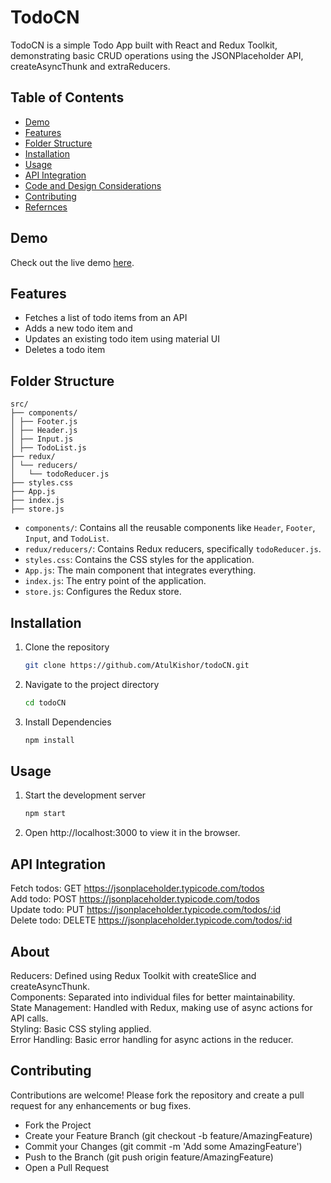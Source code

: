 # TodoCN

TodoCN is a simple Todo App built with React and Redux Toolkit, demonstrating basic CRUD operations using the JSONPlaceholder API, createAsyncThunk and extraReducers.

## Table of Contents

- [Demo](#demo)
- [Features](#features)
- [Folder Structure](#folder-structure)
- [Installation](#installation)
- [Usage](#usage)
- [API Integration](#api-integration)
- [Code and Design Considerations](#code-and-design-considerations)
- [Contributing](#contributing)
- [Refernces](#refernces)


## Demo

Check out the live demo [here](https://todocn.onrender.com/).

## Features

- Fetches a list of todo items from an API
- Adds a new todo item and
- Updates an existing todo item using material UI
- Deletes a todo item

## Folder Structure

    src/
    ├── components/
    │ ├── Footer.js
    │ ├── Header.js
    │ ├── Input.js
    │ ├── TodoList.js
    ├── redux/
    │ └── reducers/
    │   └── todoReducer.js
    ├── styles.css
    ├── App.js
    ├── index.js
    ├── store.js


- `components/`: Contains all the reusable components like `Header`, `Footer`, `Input`, and `TodoList`.
- `redux/reducers/`: Contains Redux reducers, specifically `todoReducer.js`.
- `styles.css`: Contains the CSS styles for the application.
- `App.js`: The main component that integrates everything.
- `index.js`: The entry point of the application.
- `store.js`: Configures the Redux store.

## Installation

1. Clone the repository
   ```sh
   git clone https://github.com/AtulKishor/todoCN.git
2. Navigate to the project directory
   ```sh
   cd todoCN
3. Install Dependencies
   ```sh
   npm install

## Usage
1. Start the development server
   ```sh
   npm start
2. Open http://localhost:3000 to view it in the browser.

## API Integration

Fetch todos: GET https://jsonplaceholder.typicode.com/todos  
Add todo: POST https://jsonplaceholder.typicode.com/todos  
Update todo: PUT https://jsonplaceholder.typicode.com/todos/:id  
Delete todo: DELETE https://jsonplaceholder.typicode.com/todos/:id  

## About

Reducers: Defined using Redux Toolkit with createSlice and createAsyncThunk.  
Components: Separated into individual files for better maintainability.  
State Management: Handled with Redux, making use of async actions for API calls.  
Styling: Basic CSS styling applied.  
Error Handling: Basic error handling for async actions in the reducer.  

## Contributing

Contributions are welcome! Please fork the repository and create a pull request for any enhancements or bug fixes.

 - Fork the Project
 - Create your Feature Branch (git checkout -b feature/AmazingFeature)
 - Commit your Changes (git commit -m 'Add some AmazingFeature')
 - Push to the Branch (git push origin feature/AmazingFeature)
 - Open a Pull Request
